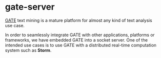 gate-server
===========

[GATE](http://http://gate.ac.uk/) text mining is a mature platform for almost any kind of text analysis use case.

In order to seamlessly integrate GATE with other applications, platforms or frameworks, we have embedded GATE into 
a socket server. One of the intended use cases is to use GATE with a distributed real-time computation system such 
as **Storm**.
